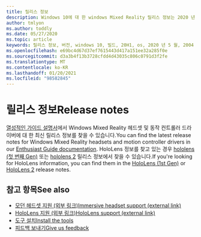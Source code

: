 ```yaml
---
title: 릴리스 정보
description: Windows 10에 대 한 windows Mixed Reality 릴리스 정보는 2020 년 5 월 업데이트 (2004이 라고도 함)입니다.
author: tmlyon
ms.author: toddly
ms.date: 05/27/2020
ms.topic: article
keywords: 릴리스 정보, 버전, windows 10, 빌드, 20H1, os, 2020 년 5 월, 2004
ms.openlocfilehash: e69bc4d67d37ef7615443d417a151ee32a285f0e
ms.sourcegitcommit: d3a3b4f13b3728cfdd4d43035c806c0791d3f2fe
ms.translationtype: MT
ms.contentlocale: ko-KR
ms.lasthandoff: 01/20/2021
ms.locfileid: "98582845"
---
```

# <a name="release-notes"></a><span data-ttu-id="04310-104">릴리스 정보</span><span class="sxs-lookup"><span data-stu-id="04310-104">Release notes</span></span>

<span data-ttu-id="04310-105">[열성적인 가이드 설명서](/windows/mixed-reality/enthusiast-guide/mixed-reality-software)에서 Windows Mixed Reality 헤드셋 및 동작 컨트롤러 드라이버에 대 한 최신 릴리스 정보를 찾을 수 있습니다.</span><span class="sxs-lookup"><span data-stu-id="04310-105">You can find the latest release notes for Windows Mixed Reality headsets and motion controller drivers in our [Enthusiast Guide documentation](/windows/mixed-reality/enthusiast-guide/mixed-reality-software).</span></span> <span data-ttu-id="04310-106">HoloLens 정보를 찾고 있는 경우 [hololens (첫 번째 Gen)](/hololens/hololens1-release-notes) 또는 [hololens 2](/hololens/hololens-release-notes) 릴리스 정보에서 찾을 수 있습니다.</span><span class="sxs-lookup"><span data-stu-id="04310-106">If you're looking for HoloLens information, you can find them in the [HoloLens (1st Gen)](/hololens/hololens1-release-notes) or [HoloLens 2](/hololens/hololens-release-notes) release notes.</span></span>

## <a name="see-also"></a><span data-ttu-id="04310-107">참고 항목</span><span class="sxs-lookup"><span data-stu-id="04310-107">See also</span></span>
* [<span data-ttu-id="04310-108">모던 헤드셋 지원 (외부 링크)</span><span class="sxs-lookup"><span data-stu-id="04310-108">Immersive headset support (external link)</span></span>](/windows/mixed-reality/enthusiast-guide/troubleshooting-windows-mixed-reality)
* [<span data-ttu-id="04310-109">HoloLens 지원 (외부 링크)</span><span class="sxs-lookup"><span data-stu-id="04310-109">HoloLens support (external link)</span></span>](https://support.microsoft.com/products/hololens)
* [<span data-ttu-id="04310-110">도구 설치</span><span class="sxs-lookup"><span data-stu-id="04310-110">Install the tools</span></span>](../develop/install-the-tools.md)
* [<span data-ttu-id="04310-111">피드백 보내기</span><span class="sxs-lookup"><span data-stu-id="04310-111">Give us feedback</span></span>](/hololens/hololens-feedback)